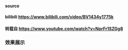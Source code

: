 #### source
#### bilibili https://www.bilibili.com/video/BV1434y1775k
#### 转载自 https://www.youtube.com/watch?v=NprFr1SZGg8
### 效果展示